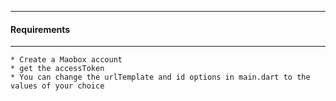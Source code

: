 ---------------------------------
#### Requirements
------------------------------

    * Create a Maobox account
    * get the accessToken
    * You can change the urlTemplate and id options in main.dart to the values of your choice
    

